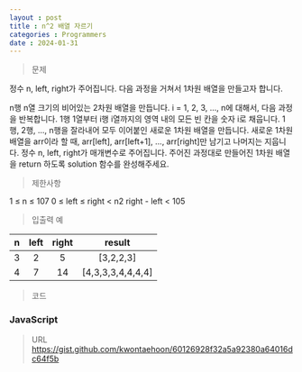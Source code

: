 ```yaml
---
layout : post
title : n^2 배열 자르기
categories : Programmers
date : 2024-01-31
---
```

> 문제<br>

정수 n, left, right가 주어집니다. 다음 과정을 거쳐서 1차원 배열을 만들고자 합니다.

n행 n열 크기의 비어있는 2차원 배열을 만듭니다.
i = 1, 2, 3, ..., n에 대해서, 다음 과정을 반복합니다.
1행 1열부터 i행 i열까지의 영역 내의 모든 빈 칸을 숫자 i로 채웁니다.
1행, 2행, ..., n행을 잘라내어 모두 이어붙인 새로운 1차원 배열을 만듭니다.
새로운 1차원 배열을 arr이라 할 때, arr[left], arr[left+1], ..., arr[right]만 남기고 나머지는 지웁니다.
정수 n, left, right가 매개변수로 주어집니다. 주어진 과정대로 만들어진 1차원 배열을 return 하도록 solution 함수를 완성해주세요.

> 제한사항<br>

1 ≤ n ≤ 107
0 ≤ left ≤ right < n2
right - left < 105

> 입출력 예<br>

|n|left|right|result|
|:--:|:--:|:--:|:--:|
|3|2|5|[3,2,2,3]|
|4|7|14|[4,3,3,3,4,4,4,4]|

> 코드

### JavaScript
<script src="https://gist.github.com/kwontaehoon/60126928f32a5a92380a64016dc64f5b.js"></script>

> URL
https://gist.github.com/kwontaehoon/60126928f32a5a92380a64016dc64f5b